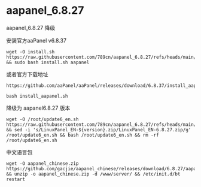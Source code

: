 # aapanel_6.8.27
aapanel_6.8.27 降级

安装官方aaPanel v6.8.37
```
wget -O install.sh https://raw.githubusercontent.com/789cn/aapanel_6.8.27/refs/heads/main/install_aapanel.sh && sudo bash install.sh aapanel
```
或者官方下载地址
```
https://github.com/aaPanel/aaPanel/releases/download/6.8.37/install_aapanel.sh

bash install_aapanel.sh
```

降级为 aapanel6.8.27 版本

```
wget -O /root/update6_en.sh https://raw.githubusercontent.com/789cn/aapanel_6.8.27/refs/heads/main/update6_en.sh && sed -i 's/LinuxPanel_EN-${version}.zip/LinuxPanel_EN-6.8.27.zip/g' /root/update6_en.sh && bash /root/update6_en.sh && rm -rf /root/update6_en.sh
```

中文语言包
```
wget -O aapanel_chinese.zip https://github.com/gacjie/aapanel_chinese/releases/download/6.8.27/aapanel_simplified_chinese_6827.zip && unzip -o aapanel_chinese.zip -d /www/server/ && /etc/init.d/bt restart
```
